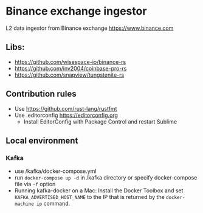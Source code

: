 # Binance exchange ingestor
L2 data ingestor from Binance exchange https://www.binance.com

## Libs:
* https://github.com/wisespace-io/binance-rs
* https://github.com/inv2004/coinbase-pro-rs
* https://github.com/snapview/tungstenite-rs

## Contribution rules
* Use https://github.com/rust-lang/rustfmt
* Use .editorconfig https://editorconfig.org
    * Install EditorConfig with Package Control and restart Sublime

## Local environment
### Kafka
* use /kafka/docker-compose.yml
* run `docker-compose up -d` in /kafka directory or specify docker-compose file via `-f` option
* Running kafka-docker on a Mac: Install the Docker Toolbox and set `KAFKA_ADVERTISED_HOST_NAME` to the IP that is returned by the `docker-machine ip` command.
